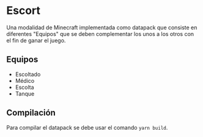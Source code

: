 # Escort

Una modalidad de Minecraft implementada como datapack que consiste en diferentes "Equipos" que se deben complementar los unos a los otros con el fin de ganar el juego.

## Equipos

 - Escoltado
 - Médico
 - Escolta
 - Tanque

## Compilación

Para compilar el datapack se debe usar el comando `yarn build`.
